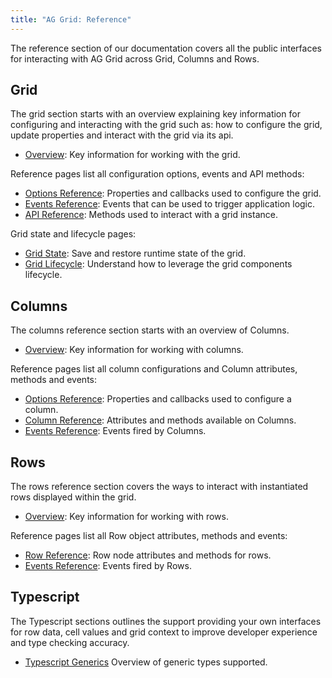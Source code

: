 ```yaml
---
title: "AG Grid: Reference" 
---
```


The reference section of our documentation covers all the public interfaces for interacting with AG Grid across Grid, Columns and Rows.

## Grid

The grid section starts with an overview explaining key information for configuring and interacting with the grid such as: how to configure the grid, update properties and interact with the grid via its api. 

  - [Overview](/grid-interface/): Key information for working with the grid.

Reference pages list all configuration options, events and API methods:

   - [Options Reference](/grid-options/): Properties and callbacks used to configure the grid.
   - [Events Reference](/grid-events/): Events that can be used to trigger application logic.
   - [API Reference](/grid-api/): Methods used to interact with a grid instance.

Grid state and lifecycle pages:

   - [Grid State](/grid-state/): Save and restore runtime state of the grid. 
   - [Grid Lifecycle](/grid-lifecycle/): Understand how to leverage the grid components lifecycle.

## Columns

The columns reference section starts with an overview of Columns.

 - [Overview](/column-interface/): Key information for working with columns.

Reference pages list all column configurations and Column attributes, methods and events:
  - [Options Reference](/column-properties/): Properties and callbacks used to configure a column.
  - [Column Reference](/column-object/): Attributes and methods available on Columns.
  - [Events Reference](/column-events/): Events fired by Columns.

## Rows

The rows reference section covers the ways to interact with instantiated rows displayed within the grid.

 - [Overview](/row-interface): Key information for working with rows.

Reference pages list all Row object attributes, methods and events:
 - [Row Reference](/row-object/): Row node attributes and methods for rows.
 - [Events Reference](/row-events/): Events fired by Rows. 


## Typescript

The Typescript sections outlines the support providing your own interfaces for row data, cell values and grid context to improve developer experience and type checking accuracy.

 - [Typescript Generics](/typescript-generics/) Overview of generic types supported.